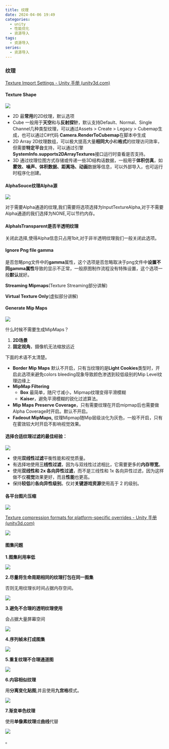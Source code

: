```yaml
---
title: 纹理
date: 2024-04-06 19:49
categories:
  - unity 
  - 性能优化
  - 资源导入
tags:
  - 资源导入
series:
  - 资源导入
---
```

### 纹理

[Texture Import Settings - Unity 手册 (unity3d.com)](https://docs.unity3d.com/cn/current/Manual/class-TextureImporter.html)

#### **Texture Shape**

![](images/posts/Pasted%20image%2020240406193629.png)

- 2D 最**常用**的2D纹理，默认选项
- Cube 一般用于**天空**和与**反射探针**，默认支持Default、Normal、Single Channel几种类型纹理，可以通过Assets > Create > Legacy > Cubemap生成，也可以通过C#代码 **Camera.RenderToCubemap**在脚本中生成
- 2D Array 2D纹理数组，可以极大提高大量**相同大小**和**格式**的纹理访问效率，但需要**特定平台**支持，可以通过引擎**SystemInfo.supports2DArrayTextures**接口运行时查看是否支持。
- 3D 通过纹理位图方式存储或传递一些3D结构话数据，一般用于**体积仿真**，如**雾效、噪声、体积数据、距离场、动画**数据等信息，可以外部导入，也可运行时程序化创建。

#### AlphaSouce纹理Alpha源

![](images/posts/Pasted%20image%2020240406193757.png)

对于需要Alpha通道的纹理,我们需要将选项选择为InputTextureAlpha,对于不需要Alpha通道的我们选择为NONE,可以节约内存。

#### AlphaIsTransparent是否半透明纹理

关闭此选择,使得Alpha信息只占用1bit,对于非半透明纹理我们一般关闭此选项。

#### Ignore Png file gamma

是否忽略png文件中的**gamma**属性，这个选项是否忽略取决于png文件中**设置不同gamma属性**导致的显示不正常，一般原图制作流程没有特殊设置，这个选项一般**默认**就好。

**Streaming Mipmaps**(Texture Streaming部分讲解)

**Virtual Texture Only**(虚拟部分讲解)

#### Generate Mip Maps

![](images/posts/Pasted%20image%2020240406194313.png)

什么时候不需要生成MipMaps？

1. **2D场景**
2. **固定视角**，摄像机无法缩放远近

下面的术语不太清楚。

- **Border** **Mip** **Maps** 默认不开启，只有当纹理的是**Light Cookies**类型时，开启此选项来避免colors bleeding现象导致颜色渗透到较低级别的Mip Level纹理边缘上
- **MipMap Filtering**
    - **Box** 最简单，随尺寸减小，Mipmap纹理变得平滑模糊
    - **Kaiser**，避免平滑模糊的锐化过滤算法。
- **Mip Maps Preserve Coverage**，只有需要纹理在开启mipmap后也需要做Alpha Coverage时开启。默认不开启。
- **Fadeout MipMaps,** 纹理Mipmap随Mip层级淡化为灰色，一般不开启，只有在雾效较大时开启不影响视觉效果。

#### **选择合适纹理过滤的最佳经验：**

![](images/posts/Pasted%20image%2020240406194536.png)

- 使用**双线性过滤**平衡性能和视觉质量。
- 有选择地使用**三线性过滤**，因为与双线性过滤相比，它需要更多的**内存带宽**。
- 使用**双线性和 2x 各向异性过滤**，而不是三线性和 1x 各向异性过滤，因为这样做不仅**视觉**效果更好，而且**性能**也更高。
- 保持**较低**的**各向异性级别**。仅对**关键游戏资源**使用高于 2 的级别。

#### 各平台图片压缩

![](images/posts/Pasted%20image%2020240406195033.png)

[Texture compression formats for platform-specific overrides - Unity 手册 (unity3d.com)](https://docs.unity3d.com/cn/2018.4/Manual/class-TextureImporterOverride.html)

![](images/posts/241ed5a615962cbeb1bcb0a98fbc5d1c_MD5.jpeg)

#### 图集问题

**1.图集利用率低**

![](images/posts/Pasted%20image%2020240406195739.png)

**2.尽量将生命周期相同的纹理打包在同一图集**

否则无用纹理长时间占据内存空间。

![](images/posts/Pasted%20image%2020240406195929.png)

**3.避免不合理的透明纹理使用**

会占据大量屏幕空间

![](images/posts/Pasted%20image%2020240406195637.png)


**4.序列帧未打成图集**

![](images/posts/Pasted%20image%2020240406195640.png)

**5.重复纹理不合理通道图**

![](images/posts/Pasted%20image%2020240406195650.png)



**6.内容相似纹理**

用**分离变化贴图**,并且使用**九宫格**模式。

![](images/posts/Pasted%20image%2020240406195634.png)

**7.渐变单色纹理**

使用**单像素纹理**或**曲线**代替

![](images/posts/Pasted%20image%2020240406195644.png)

。